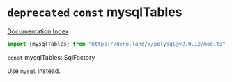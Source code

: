 # `deprecated` `const` mysqlTables

[Documentation Index](../README.md)

```ts
import {mysqlTables} from "https://deno.land/x/polysql@v2.0.12/mod.ts"
```

`const` mysqlTables: SqlFactory

Use `mysql` instead.

